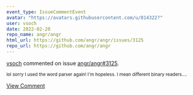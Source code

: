```yaml
---
event_type: IssueCommentEvent
avatar: "https://avatars.githubusercontent.com/u/814322?"
user: vsoch
date: 2022-02-20
repo_name: angr/angr
html_url: https://github.com/angr/angr/issues/3125
repo_url: https://github.com/angr/angr
---
```


<a href='https://github.com/vsoch' target='_blank'>vsoch</a> commented on issue <a href='https://github.com/angr/angr/issues/3125' target='_blank'>angr/angr#3125</a>.

<small>lol sorry I used the word parser again! I'm hopeless. I mean different binary readers....</small>

<a href='https://github.com/angr/angr/issues/3125' target='_blank'>View Comment</a>